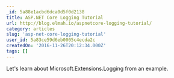 ```yaml
---
_id: 5a88e1acbd6dca0d5f0d2138
title: ASP.NET Core Logging Tutorial
url: http://blog.elmah.io/aspnetcore-logging-tutorial/
category: articles
slug: 'asp-net-core-logging-tutorial'
user_id: 5a83ce59d6eb0005c4ecda2c
createdOn: '2016-11-26T20:12:34.000Z'
tags: []
---
```


Let's learn about Microsoft.Extensions.Logging from an example.
